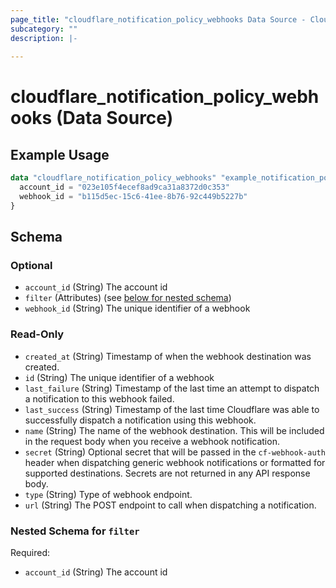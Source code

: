 ```yaml
---
page_title: "cloudflare_notification_policy_webhooks Data Source - Cloudflare"
subcategory: ""
description: |-
  
---
```


# cloudflare_notification_policy_webhooks (Data Source)



## Example Usage

```terraform
data "cloudflare_notification_policy_webhooks" "example_notification_policy_webhooks" {
  account_id = "023e105f4ecef8ad9ca31a8372d0c353"
  webhook_id = "b115d5ec-15c6-41ee-8b76-92c449b5227b"
}
```

<!-- schema generated by tfplugindocs -->
## Schema

### Optional

- `account_id` (String) The account id
- `filter` (Attributes) (see [below for nested schema](#nestedatt--filter))
- `webhook_id` (String) The unique identifier of a webhook

### Read-Only

- `created_at` (String) Timestamp of when the webhook destination was created.
- `id` (String) The unique identifier of a webhook
- `last_failure` (String) Timestamp of the last time an attempt to dispatch a notification to this webhook failed.
- `last_success` (String) Timestamp of the last time Cloudflare was able to successfully dispatch a notification using this webhook.
- `name` (String) The name of the webhook destination. This will be included in the request body when you receive a webhook notification.
- `secret` (String) Optional secret that will be passed in the `cf-webhook-auth` header when dispatching generic webhook notifications or formatted for supported destinations. Secrets are not returned in any API response body.
- `type` (String) Type of webhook endpoint.
- `url` (String) The POST endpoint to call when dispatching a notification.

<a id="nestedatt--filter"></a>
### Nested Schema for `filter`

Required:

- `account_id` (String) The account id


